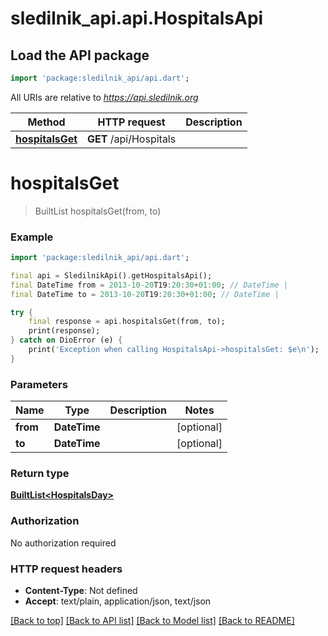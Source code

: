 # sledilnik_api.api.HospitalsApi

## Load the API package
```dart
import 'package:sledilnik_api/api.dart';
```

All URIs are relative to *https://api.sledilnik.org*

Method | HTTP request | Description
------------- | ------------- | -------------
[**hospitalsGet**](HospitalsApi.md#hospitalsget) | **GET** /api/Hospitals | 


# **hospitalsGet**
> BuiltList<HospitalsDay> hospitalsGet(from, to)



### Example
```dart
import 'package:sledilnik_api/api.dart';

final api = SledilnikApi().getHospitalsApi();
final DateTime from = 2013-10-20T19:20:30+01:00; // DateTime | 
final DateTime to = 2013-10-20T19:20:30+01:00; // DateTime | 

try {
    final response = api.hospitalsGet(from, to);
    print(response);
} catch on DioError (e) {
    print('Exception when calling HospitalsApi->hospitalsGet: $e\n');
}
```

### Parameters

Name | Type | Description  | Notes
------------- | ------------- | ------------- | -------------
 **from** | **DateTime**|  | [optional] 
 **to** | **DateTime**|  | [optional] 

### Return type

[**BuiltList&lt;HospitalsDay&gt;**](HospitalsDay.md)

### Authorization

No authorization required

### HTTP request headers

 - **Content-Type**: Not defined
 - **Accept**: text/plain, application/json, text/json

[[Back to top]](#) [[Back to API list]](../README.md#documentation-for-api-endpoints) [[Back to Model list]](../README.md#documentation-for-models) [[Back to README]](../README.md)

